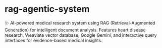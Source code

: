 # rag-agentic-system
🩺 AI-powered medical research system using RAG (Retrieval-Augmented Generation) for intelligent document analysis. Features heart disease research, Weaviate vector database, Google Gemini, and interactive query interfaces for evidence-based medical insights.

